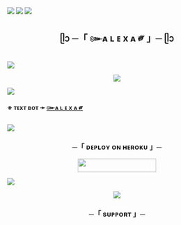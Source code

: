 
 
<img src="https://user-images.githubusercontent.com/73097560/115834477-dbab4500-a447-11eb-908a-139a6edaec5c.gif"> 
 <img src="https://readme-typing-svg.herokuapp.com?color=FF0000&width=420&lines=❀+𝗜+𝗟𝗢𝗩𝗘+𝗨+𝗝𝗔𝗔𝗡𝗨+❀">
<img src="https://user-images.githubusercontent.com/73097560/115834477-dbab4500-a447-11eb-908a-139a6edaec5c.gif">


<h2 align="center">
    ᥫᩣ ─「 ๛ᴀ ʟ ᴇ x ᴀ ༗ 」─ ᥫᩣ


</h2>
<img src="https://readme-typing-svg.herokuapp.com?color=FF0786&width=420&lines=Ⰶ+ʜᴇʏ+ᴄᴜᴛɪᴇ+ᴅᴇᴘʟᴏʏ+ʙᴏᴛ+ᴏɴ+ʜᴇʀᴏᴋᴜ+Ⰶ;Ⰶ+ɪғ+ʏᴏᴜ+ᴅᴏɴ'ᴛ+ʜᴀᴠᴇ+ʜᴇʀᴏᴋᴜ+ᴀᴄᴄᴏᴜɴᴛ+Ⰶ;Ⰶ+ᴛʜᴇɴ+ᴅᴇᴘʟᴏʏ+ᴀʟsᴏ+ᴏɴ+ᴠᴘs+sᴇʀᴠᴇʀ+Ⰶ;Ⰶ+ᴘᴏᴡᴇʀᴇᴅ+ʙʏ+ꝛᴅꭙ+ᴇᴅɪᴛx+Ⰶ">
<p align="center">
  <img src="https://telegra.ph/file/164cb64528b23360715ff.jpg">
</p>

<img src="https://readme-typing-svg.herokuapp.com?color=00FF00&width=420&lines=💌+ɪ+ᴀᴍ+๛+ᴀ+ʟ+ᴇ+x+ᴀ+༗‌+ᴀɴᴅ+ɪ+ʜᴀᴠᴇ+sᴘᴇᴄɪᴀʟ+ғᴜᴛᴜʀᴇs+🧋;💌+ғʀɪsᴛ+ʏᴏᴜ+ғᴏʀᴋ+ᴛʜɪs+ʀᴇᴘᴏ+ᴛʜᴇɴ+ᴅᴇᴘʟᴏʏ+ʏᴏᴜʀ+ʙᴏᴛ+🧋">

</h2>

**※ ᴛᴇxᴛ ʙᴏᴛ ➛ [๛ᴀ ʟ ᴇ x ᴀ  ༗‌](https://t.me/ALEXAROBOT)**


 <img src="https://readme-typing-svg.herokuapp.com?color=FF0000&width=420&lines=❀+𝗜+𝗟𝗢𝗩𝗘+𝗨+𝗝𝗔𝗔𝗡𝗨+❀">


<h3 align="center">
    ─「 ᴅᴇᴩʟᴏʏ ᴏɴ ʜᴇʀᴏᴋᴜ 」─
</h3>

<p align="center"><a href="https://dashboard.heroku.com/new?template=https://github.com/RDX-RAj/RDXROBOT"> <img src="https://img.shields.io/badge/Deploy%20On%20Heroku-FF0000?style=for-the-badge&logo=heroku" width="180" height="31"/></a></p>


<img src="https://readme-typing-svg.herokuapp.com?color=white&width=420&lines=💥+ɪғ+ᴀɴʏ+ᴇʀʀᴏʀ+ᴛʜᴇɴ+sᴇɴᴅ+ᴍᴇ+ᴇʀʀᴏʀ+ɪɴ+ꝛᴅꭙ+ᴇᴅɪᴛx+...">
<p align="center">
<a href="https://t.me/+RObRa7kXPIJmMjU1"><img src="https://img.shields.io/badge/-๛DM TO 『♕︎𓆩𝗥𝗗𝗫𓆪𝗥⟁𝗝™♕︎』%20☆-FF00FF.svg?style=for-the-badge&logo=Telegram"></a>
</p>
<h3 align="center">


<h3 align="center">
    ─「 sᴜᴩᴩᴏʀᴛ 」─
</h3>
